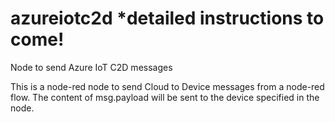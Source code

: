# azureiotc2d *detailed instructions to come!
Node to send Azure IoT C2D messages

This is a node-red node to send Cloud to Device messages from a node-red flow.
The content of msg.payload will be sent to the device specified in the node.
